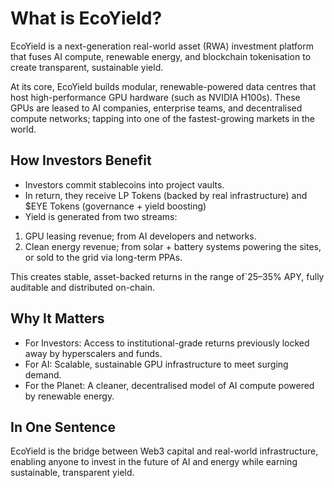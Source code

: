 # What is EcoYield?

EcoYield is a next-generation real-world asset (RWA) investment platform
that fuses AI compute, renewable energy, and blockchain tokenisation to
create transparent, sustainable yield.

At its core, EcoYield builds modular, renewable-powered data centres
that host high-performance GPU hardware (such as NVIDIA H100s). These
GPUs are leased to AI companies, enterprise teams, and decentralised
compute networks; tapping into one of the fastest-growing markets in
the world.

## How Investors Benefit

- Investors commit stablecoins into project vaults.
- In return, they receive LP Tokens (backed by real infrastructure) and $EYE Tokens (governance + yield boosting)
- Yield is generated from two streams:

1. GPU leasing revenue; from AI developers and networks.
2. Clean energy revenue; from solar + battery systems powering the
sites, or sold to the grid via long-term PPAs.

This creates stable, asset-backed returns in the range of`25–35% APY,
fully auditable and distributed on-chain.

## Why It Matters

- For Investors: Access to institutional-grade returns previously locked
away by hyperscalers and funds.
- For AI: Scalable, sustainable GPU infrastructure to meet surging
demand.
- For the Planet: A cleaner, decentralised model of AI compute powered
by renewable energy.

## In One Sentence

EcoYield is the bridge between Web3 capital and real-world
infrastructure, enabling anyone to invest in the future of AI and energy
while earning sustainable, transparent yield.

